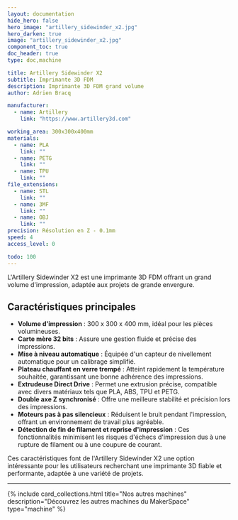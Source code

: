 ```yaml
---
layout: documentation
hide_hero: false
hero_image: "artillery_sidewinder_x2.jpg"
hero_darken: true
image: "artillery_sidewinder_x2.jpg"
component_toc: true
doc_header: true
type: doc,machine

title: Artillery Sidewinder X2
subtitle: Imprimante 3D FDM
description: Imprimante 3D FDM grand volume
author: Adrien Bracq

manufacturer:
  - name: Artillery
    link: "https://www.artillery3d.com"

working_area: 300x300x400mm
materials:
  - name: PLA
    link: ""
  - name: PETG
    link: ""
  - name: TPU
    link: ""
file_extensions:
  - name: STL
    link: ""
  - name: 3MF
    link: ""
  - name: OBJ
    link: ""
precision: Résolution en Z - 0.1mm
speed: 4
access_level: 0

todo: 100
---
```


L'Artillery Sidewinder X2 est une imprimante 3D FDM offrant un grand volume d'impression, adaptée aux projets de grande envergure.

## Caractéristiques principales

- **Volume d'impression** : 300 x 300 x 400 mm, idéal pour les pièces volumineuses.
- **Carte mère 32 bits** : Assure une gestion fluide et précise des impressions.
- **Mise à niveau automatique** : Équipée d'un capteur de nivellement automatique pour un calibrage simplifié.
- **Plateau chauffant en verre trempé** : Atteint rapidement la température souhaitée, garantissant une bonne adhérence des impressions.
- **Extrudeuse Direct Drive** : Permet une extrusion précise, compatible avec divers matériaux tels que PLA, ABS, TPU et PETG.
- **Double axe Z synchronisé** : Offre une meilleure stabilité et précision lors des impressions.
- **Moteurs pas à pas silencieux** : Réduisent le bruit pendant l'impression, offrant un environnement de travail plus agréable.
- **Détection de fin de filament et reprise d'impression** : Ces fonctionnalités minimisent les risques d'échecs d'impression dus à une rupture de filament ou à une coupure de courant.

Ces caractéristiques font de l'Artillery Sidewinder X2 une option intéressante pour les utilisateurs recherchant une imprimante 3D fiable et performante, adaptée à une variété de projets.

---

{%
  include card_collections.html
  title="Nos autres machines"
  description="Découvrez les autres machines du MakerSpace"
  type="machine"
%}
